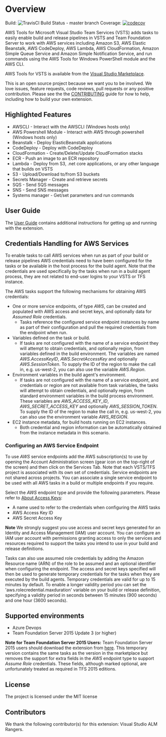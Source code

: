 # Overview

Build: ![TravisCI Build Status - master branch](https://travis-ci.org/aws/aws-vsts-tools.svg?branch=master)
Coverage: [![codecov](https://codecov.io/gh/aws/aws-vsts-tools/branch/master/graph/badge.svg)](https://codecov.io/gh/aws/aws-vsts-tools)

AWS Tools for Microsoft Visual Studio Team Services (VSTS) adds tasks to easily enable build and release pipelines in VSTS and Team Foundation Server to work with AWS services including Amazon S3, AWS Elastic Beanstalk, AWS CodeDeploy, AWS Lambda, AWS CloudFormation, Amazon Simple Queue Service and Amazon Simple Notification Service, and run commands using the AWS Tools for Windows PowerShell module and the AWS CLI.

AWS Tools for VSTS is available from the [Visual Studio Marketplace](https://marketplace.visualstudio.com/items?itemName=AmazonWebServices.aws-vsts-tools).

This is an open source project because we want you to be involved. We love issues, feature requests, code reviews, pull
requests or any positive contribution. Please see the the [CONTRIBUTING](CONTRIBUTING.md) guide for how to help, including how to build your own extension.

## Highlighted Features

-   AWSCLI - Interact with the AWSCLI (Windows hosts only)
-   AWS Powershell Module - Interact with AWS through powershell (Windows hosts only)
-   Beanstalk - Deploy ElasticBeanstalk applications
-   CodeDeploy - Deploy with CodeDeploy
-   CloudFormation - Create/Delete/Update CloudFormation stacks
-   ECR - Push an image to an ECR repository
-   Lambda - Deploy from S3, .net core applications, or any other language that builds on VSTS
-   S3 - Upload/Download to/from S3 buckets
-   Secrets Manager - Create and retrieve secrets
-   SQS - Send SQS messages
-   SNS - Send SNS messages
-   Systems manager - Get/set parameters and run commands

## User Guide

The [User Guide](https://docs.aws.amazon.com/vsts/latest/userguide/welcome.html) contains additional instructions for getting up and running with the extension.

## Credentials Handling for AWS Services

To enable tasks to call AWS services when run as part of your build or release pipelines AWS credentials need to have been configured for the tasks or be available in the host process for the build agent. Note that the credentials are used specifically by the tasks when run in a build agent process, they are not related to end-user logins to your VSTS or TFS instance.

The AWS tasks support the following mechanisms for obtaining AWS credentials:

-   One or more service endpoints, of type _AWS_, can be created and populated with AWS access and secret keys, and optionally data for _Assumed Role_ credentials.
    -   Tasks reference the configured service endpoint instances by name as part of their configuration and pull the required credentials from the endpoint when run.
-   Variables defined on the task or build.
    -   If tasks are not configured with the name of a service endpoint they will attempt to obtain credentials, and optionally region, from variables defined in the build environment. The
        variables are named _AWS.AccessKeyID_, _AWS.SecretAccessKey_ and optionally _AWS.SessionToken_. To supply the ID of the region to make the call in, e.g. us-west-2, you can also use the variable _AWS.Region_.
-   Environment variables in the build agent's environment.
    -   If tasks are not configured with the name of a service endpoint, and credentials or region are not available from task variables, the tasks will attempt to obtain credentials, and optionally region, from standard environment variables in the build process environment. These variables are _AWS_ACCESS_KEY_ID_, _AWS_SECRET_ACCESS_KEY_ and optionally _AWS_SESSION_TOKEN_. To supply the ID of the region to make the call in, e.g. us-west-2, you can also use the environment variable _AWS_REGION_.
-   EC2 instance metadata, for build hosts running on EC2 instances.
    -   Both credential and region information can be automatically obtained from the instance metadata in this scenario.

### Configuring an AWS Service Endpoint

To use _AWS_ service endpoints add the AWS subscription(s) to use by opening the Account Administration screen (gear icon on the top-right of the screen) and then click on the Services Tab. Note that each VSTS/TFS project is associated with its own set of credentials. Service endpoints are not shared across projects. You can associate a single service endpoint to be used with all AWS tasks in a build or multiple endpoints if you require.

Select the _AWS_ endpoint type and provide the following parameters. Please refer to [About Access Keys](https://aws.amazon.com/developers/access-keys/):

-   A name used to refer to the credentials when configuring the AWS tasks
-   AWS Access Key ID
-   AWS Secret Access Key

**Note** We strongly suggest you use access and secret keys generated for an Identity and Access Management (IAM) user account. You can configure an IAM user account with permissions granting access to only the services and resources required to support the tasks you intend to use in your build and release definitions.

Tasks can also use assumed role credentials by adding the Amazon Resource name (ARN) of the role to be assumed and an optional identifier when configuring the endpoint. The access and secret keys specified will then be used to generate temporary credentials for the tasks when they are executed by the build agents. Temporary credentials are valid for up to 15 minutes by default. To enable a longer validity period you can set the 'aws.rolecredential.maxduration' variable on your build or release definition, specifying a validity period in seconds between 15 minutes (900 seconds) and one hour (3600 seconds).

## Supported environments

-   Azure Devops
-   Team Foundation Server 2015 Update 3 (or higher)

**Note for Team Foundation Server 2015 Users:** Team Foundation Server 2015 users should download the extension from [here](https://sdk-for-net.amazonwebservices.com/latest/amazonwebservices.aws-vsts-tools-tfs2015.vsix). This temporary version contains the same tasks as the version in the marketplace but removes the support for extra fields in the _AWS_ endpoint type to support _Assume Role_ credentials. These fields, although marked optional, are unfortunately treated as required in TFS 2015 editions.

## License

The project is licensed under the MIT license

## Contributors

We thank the following contributor(s) for this extension: Visual Studio ALM Rangers.
